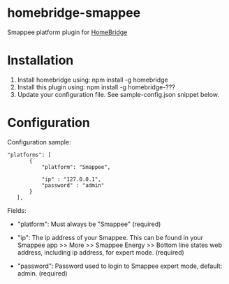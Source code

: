 # homebridge-smappee
Smappee platform plugin for [HomeBridge](https://github.com/nfarina/homebridge)

# Installation


1. Install homebridge using: npm install -g homebridge
2. Install this plugin using: npm install -g homebridge-???
3. Update your configuration file. See sample-config.json snippet below. 


# Configuration

Configuration sample:

 ```
"platforms": [
		{
			"platform": "Smappee",
			
			"ip" : "127.0.0.1",
			"password" : "admin"
		}
	],

```

Fields: 

* "platform": Must always be "Smappee" (required)

* "ip": The ip address of your Smappee. This can be found in your Smappee app >> More >> Smappee Energy >> Bottom line states web address, including ip address, for expert mode. (required)
* "password": Password used to login to Smappee expert mode, default: admin. (required)
